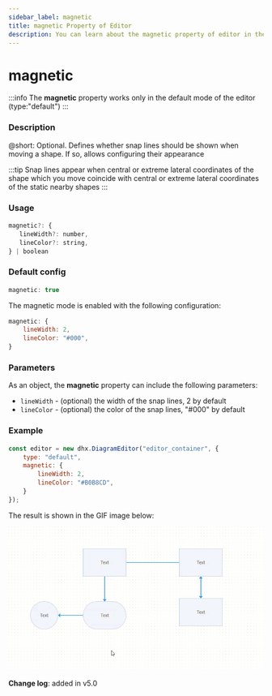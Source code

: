 ```yaml
---
sidebar_label: magnetic
title: magnetic Property of Editor
description: You can learn about the magnetic property of editor in the documentation of the DHTMLX JavaScript Diagram library. Browse developer guides and API reference, try out code examples and live demos, and download a free 30-day evaluation version of DHTMLX Diagram.
---
```


# magnetic

:::info
The **magnetic** property works only in the default mode of the editor (type:"default")
:::

### Description

@short: Optional. Defines whether snap lines should be shown when moving a shape. If so, allows configuring their appearance


:::tip
Snap lines appear when central or extreme lateral coordinates of the shape which you move coincide with central or extreme lateral coordinates of the static nearby shapes
:::

### Usage

~~~js
magnetic?: {
   lineWidth?: number,
   lineColor?: string,
} | boolean
~~~

### Default config

~~~js
magnetic: true 
~~~

The magnetic mode is enabled with the following configuration: 

~~~js
magnetic: {
    lineWidth: 2,
    lineColor: "#000",
}
~~~

### Parameters

As an object, the **magnetic** property can include the following parameters:

- `lineWidth` - (optional) the width of the snap lines, 2 by default 
- `lineColor` - (optional) the color of the snap lines, "#000" by default

### Example

~~~js
const editor = new dhx.DiagramEditor("editor_container", {
    type: "default",
    magnetic: {
        lineWidth: 2,
        lineColor: "#B0B8CD",
    }
});
~~~

The result is shown in the GIF image below:

![snap_lines](../../assets/editor/coincidence_lines.gif)

**Change log**: added in v5.0